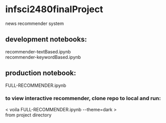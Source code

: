 # infsci2480finalProject
news recommender system

## development notebooks: <br>
recommender-textBased.ipynb<br>
recommender-keywordBased.ipynb<br>

## production notebook:<br>
FULL-RECOMMENDER.ipynb<br>

### to view interactive recommender, clone repo to local and run: <br>
< voila FULL-RECOMMENDER.ipynb --theme=dark > <br>
from project directory 
